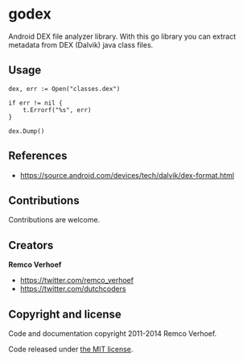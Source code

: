 # godex
Android DEX file analyzer library. With this go library you can extract metadata from DEX (Dalvik) java class files. 

## Usage
```
dex, err := Open("classes.dex")

if err != nil {
    t.Errorf("%s", err)
}

dex.Dump()
```

## References
- https://source.android.com/devices/tech/dalvik/dex-format.html

## Contributions

Contributions are welcome.

## Creators

**Remco Verhoef**
- <https://twitter.com/remco_verhoef>
- <https://twitter.com/dutchcoders>

## Copyright and license

Code and documentation copyright 2011-2014 Remco Verhoef.

Code released under [the MIT license](LICENSE).

